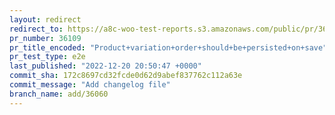 ```yaml
---
layout: redirect
redirect_to: https://a8c-woo-test-reports.s3.amazonaws.com/public/pr/36109/e2e/index.html
pr_number: 36109
pr_title_encoded: "Product+variation+order+should+be+persisted+on+save"
pr_test_type: e2e
last_published: "2022-12-20 20:50:47 +0000"
commit_sha: 172c8697cd32fcde0d62d9abef837762c112a63e
commit_message: "Add changelog file"
branch_name: add/36060
---
```

